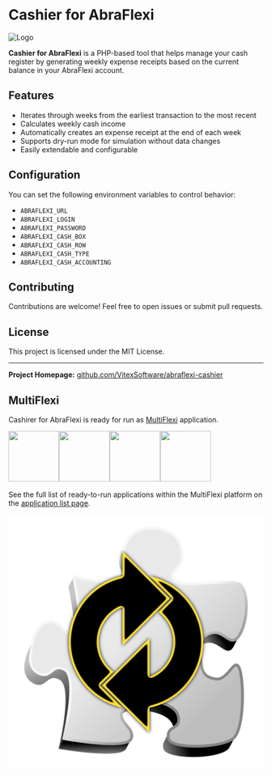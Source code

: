 # Cashier for AbraFlexi

![Logo](https://raw.githubusercontent.com/VitexSoftware/abraflexi-cashier/main/logo.png)

**Cashier for AbraFlexi** is a PHP-based tool that helps manage your cash register by generating weekly expense receipts based on the current balance in your AbraFlexi account.

## Features

- Iterates through weeks from the earliest transaction to the most recent
- Calculates weekly cash income
- Automatically creates an expense receipt at the end of each week
- Supports dry-run mode for simulation without data changes
- Easily extendable and configurable

## Configuration

You can set the following environment variables to control behavior:

- `ABRAFLEXI_URL`
- `ABRAFLEXI_LOGIN`
- `ABRAFLEXI_PASSWORD`
- `ABRAFLEXI_CASH_BOX`
- `ABRAFLEXI_CASH_ROW`
- `ABRAFLEXI_CASH_TYPE`
- `ABRAFLEXI_CASH_ACCOUNTING`

## Contributing

Contributions are welcome! Feel free to open issues or submit pull requests.

## License

This project is licensed under the MIT License.

---

**Project Homepage:** [github.com/VitexSoftware/abraflexi-cashier](https://github.com/VitexSoftware/abraflexi-cashier)

MultiFlexi
----------

Cashirer for AbraFlexi is ready for run as [MultiFlexi](https://multiflexi.eu) application.

<img src="abraflexi-inventarize.svg?raw=true" width="100" height="100"><img src="abraflexi-reminder-clean-labels.svg?raw=true" width="100" height="100"><img src="abraflexi-reminder.svg?raw=true" width="100" height="100"><img src="abraflexi-show-debts.svg?raw=true" width="100" height="100">

See the full list of ready-to-run applications within the MultiFlexi platform on the [application list page](https://www.multiflexi.eu/apps.php).

[![MultiFlexi App](https://github.com/VitexSoftware/MultiFlexi/blob/main/doc/multiflexi-app.svg)](https://www.multiflexi.eu/apps.php)

